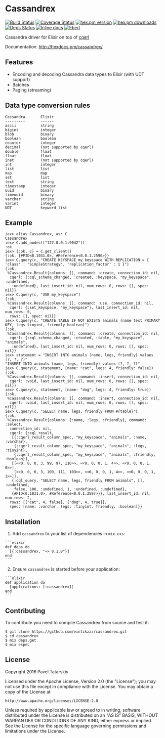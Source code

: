 # Cassandrex

[![Build Status](https://secure.travis-ci.org/vintikzzz/cassandrex.svg?branch=master "Build Status")](http://travis-ci.org/vintikzzz/cassandrex) [![Coverage Status](https://coveralls.io/repos/vintikzzz/cassandrex/badge.svg?branch=master)](https://coveralls.io/r/vintikzzz/cassandrex?branch=master) [![hex.pm version](https://img.shields.io/hexpm/v/cassandrex.svg)](https://hex.pm/packages/cassandrex) [![hex.pm downloads](https://img.shields.io/hexpm/dt/cassandrex.svg)](https://hex.pm/packages/cassandrex) [![Deps Status](https://beta.hexfaktor.org/badge/all/github/vintikzzz/cassandrex.svg)](https://beta.hexfaktor.org/github/vintikzzz/cassandrex)
[![Inline docs](http://inch-ci.org/github/vintikzzz/cassandrex.svg?branch=master&style=flat)](http://inch-ci.org/github/vintikzzz/cassandrex)
[![Ebert](https://ebertapp.io/github/vintikzzz/cassandrex.svg)](https://ebertapp.io/github/vintikzzz/cassandrex)

Cassandra driver for Elixir on top of [cqerl][1]

Documentation: http://hexdocs.pm/cassandrex/

## Features

  * Encoding and decoding Cassandra data types to Elixir (with UDT support)
  * Batches
  * Paging (streaming)

## Data type conversion rules

    Cassandra       Elixir
    ---------       ------
    ascii           string
    bigint          integer
    blob            binary
    boolean         boolean
    counter         integer
    decimal         (not supported by cqerl)
    double          float
    float           float
    inet            (not supported by cqerl)
    int             integer
    list            list
    map             map
    set             list
    text            string
    timestamp       integer
    uuid            binary
    timeuuid        binary
    varchar         string
    varint          integer
    UDT             keyword list

## Example

```iex
iex> alias Cassandrex, as: C
Cassandrex
iex> C.add_nodes(["127.0.0.1:9042"])
:ok
iex> {:ok, c} = C.get_client()
{:ok, {#PID<0.1031.0>, #Reference<0.0.1.2590>}}
iex> C.query(c, "CREATE KEYSPACE my_keyspace WITH REPLICATION = { 'class' : 'SimpleStrategy', 'replication_factor' : 1 }")
{:ok,
 %Cassandrex.Result{columns: [], command: :create, connection_id: nil,
  cqerl: {:cql_schema_changed, :created, :keyspace, "my_keyspace", :undefined,
   :undefined}, last_insert_id: nil, num_rows: 0, rows: [], spec: nil}}
iex> C.query(c, "USE my_keyspace")
{:ok,
 %Cassandrex.Result{columns: [], command: :use, connection_id: nil,
  cqerl: {:set_keyspace, "my_keyspace"}, last_insert_id: nil, num_rows: 0,
  rows: [], spec: nil}}
iex> C.query(c, "CREATE TABLE IF NOT EXISTS animals (name text PRIMARY KEY, legs tinyint, friendly boolean)")
{:ok,
 %Cassandrex.Result{columns: [], command: :create, connection_id: nil,
  cqerl: {:cql_schema_changed, :created, :table, "my_keyspace", "animals",
   :undefined}, last_insert_id: nil, num_rows: 0, rows: [], spec: nil}}
iex> statement = "INSERT INTO animals (name, legs, friendly) values (?, ?, ?)"
"INSERT INTO animals (name, legs, friendly) values (?, ?, ?)"
iex> C.query(c, statement, [name: "cat", legs: 4, friendly: false])
{:ok,
 %Cassandrex.Result{columns: [], command: :insert, connection_id: nil,
  cqerl: :void, last_insert_id: nil, num_rows: 0, rows: [], spec: nil}}
iex> C.query(c, statement, [name: "dog", legs: 4, friendly: true])
{:ok,
 %Cassandrex.Result{columns: [], command: :insert, connection_id: nil,
  cqerl: :void, last_insert_id: nil, num_rows: 0, rows: [], spec: nil}}
iex> C.query(c, "SELECT name, legs, friendly FROM #{table}")
{:ok,
 %Cassandrex.Result{columns: [:name, :legs, :friendly], command: :select,
  connection_id: nil,
  cqerl: {:cql_result,
   [{:cqerl_result_column_spec, "my_keyspace", "animals", :name, :varchar},
    {:cqerl_result_column_spec, "my_keyspace", "animals", :legs, :tinyint},
    {:cqerl_result_column_spec, "my_keyspace", "animals", :friendly, :boolean}],
   [[<<0, 0, 0, 3, 99, 97, 116>>, <<0, 0, 0, 1, 4>>, <<0, 0, 0, 1, 0>>],
    [<<0, 0, 0, 3, 100, 111, 103>>, <<0, 0, 0, 1, 4>>, <<0, 0, 0, 1, 1>>]],
   {:cql_query, "SELECT name, legs, friendly FROM animals", [], :undefined,
    false, 100, :undefined, 1, :undefined, :undefined},
   {#PID<0.1031.0>, #Reference<0.0.1.2597>}}, last_insert_id: nil, num_rows: 2,
  rows: [["cat", 4, false], ["dog", 4, true]],
  spec: [name: :varchar, legs: :tinyint, friendly: :boolean]}}
```

## Installation

  1. Add `cassandrex` to your list of dependencies in `mix.exs`:

    ```elixir
    def deps do
      [{:cassandrex, "~> 0.1.0"}]
    end
    ```

  2. Ensure `cassandrex` is started before your application:

    ```elixir
    def application do
      [applications: [:cassandrex]]
    end
    ```

## Contributing

To contribute you need to compile Cassandrex from source and test it:

```
$ git clone https://github.com/vintikzzz/cassandrex.git
$ cd cassandrex
$ mix deps.get
$ mix espec
```

## License

Copyright 2016 Pavel Tatarskiy

Licensed under the Apache License, Version 2.0 (the "License");
you may not use this file except in compliance with the License.
You may obtain a copy of the License at

    http://www.apache.org/licenses/LICENSE-2.0

Unless required by applicable law or agreed to in writing, software
distributed under the License is distributed on an "AS IS" BASIS,
WITHOUT WARRANTIES OR CONDITIONS OF ANY KIND, either express or implied.
See the License for the specific language governing permissions and
limitations under the License.

[1]: https://github.com/matehat/cqerl/
